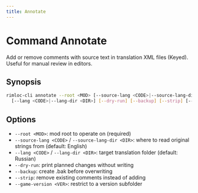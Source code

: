 ```yaml
---
title: Annotate
---
```


# Command Annotate

Add or remove comments with source text in translation XML files (Keyed). Useful for manual review in editors.

## Synopsis

```bash
rimloc-cli annotate --root <MOD> [--source-lang <CODE>|--source-lang-dir <DIR>] \
  [--lang <CODE>|--lang-dir <DIR>] [--dry-run] [--backup] [--strip] [--game-version <VER>]
```

## Options
- `--root <MOD>`: mod root to operate on (required)
- `--source-lang <CODE>` / `--source-lang-dir <DIR>`: where to read original strings from (default: English)
- `--lang <CODE>` / `--lang-dir <DIR>`: target translation folder (default: Russian)
- `--dry-run`: print planned changes without writing
- `--backup`: create .bak before overwriting
- `--strip`: remove existing comments instead of adding
- `--game-version <VER>`: restrict to a version subfolder

